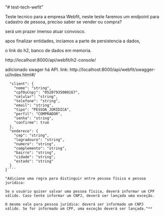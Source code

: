 "# test-tech-wefit" 

Teste tecnico para a empresa Webfit, neste teste faremos um endpoint para cadastro de pessoa, preciso saber se vender ou compra?

será um prazer imenso atuar convosco.


apos finalizar entidades, inciamos a parte de persistencia a dados, 

o link do h2, banco de dados em memoria.

http://localhost:8000/api/webfit/h2-console/

adicionado swager há API.
link: http://localhost:8000/api/webfit/swagger-ui/index.html#/

````{
  "client": {
    "nome": "string",
    "cpfOuCnpj": "05207935000167",
    "celular": "string",
    "telefone": "string",
    "email": "string",
    "tipo": "PESSOA_JURIDICA",
    "perfil": "COMPRADOR",
    "senha": "string",
    "confirme": true
  },
  "endereco": {
    "cep": "string",
    "logradouro": "string",
    "numero": "string",
    "complemento": "string",
    "bairro": "string",
    "cidade": "string",
    "estado": "string"
  }
}````

"Adicione uma regra para distinguir entre pessoa física e pessoa jurídica:

Se o usuário quiser salvar uma pessoa física, deverá informar um CPF válido. Caso tente informar um CNPJ, deverá ser lançada uma exceção.

O mesmo vale para pessoa jurídica: deverá ser informado um CNPJ válido. Se for informado um CPF, uma exceção deverá ser lançada."**
